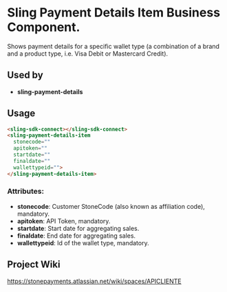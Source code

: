 # Sling Payment Details Item Business Component.

Shows payment details for a specific wallet type (a combination of a brand and a product type, i.e. Visa Debit or Mastercard Credit).


## Used by

* **sling-payment-details**


## Usage

```html
<sling-sdk-connect></sling-sdk-connect>
<sling-payment-details-item
  stonecode=""
  apitoken=""
  startdate=""
  finaldate=""
  wallettypeid="">
</sling-payment-details-item>
```

### Attributes:
- **stonecode**: Customer StoneCode (also known as affiliation code), mandatory.
- **apitoken**: API Token, mandatory.
- **startdate**: Start date for aggregating sales.
- **finaldate**: End date for aggregating sales.
- **wallettypeid**: Id of the wallet type, mandatory.


## Project Wiki

https://stonepayments.atlassian.net/wiki/spaces/APICLIENTE
